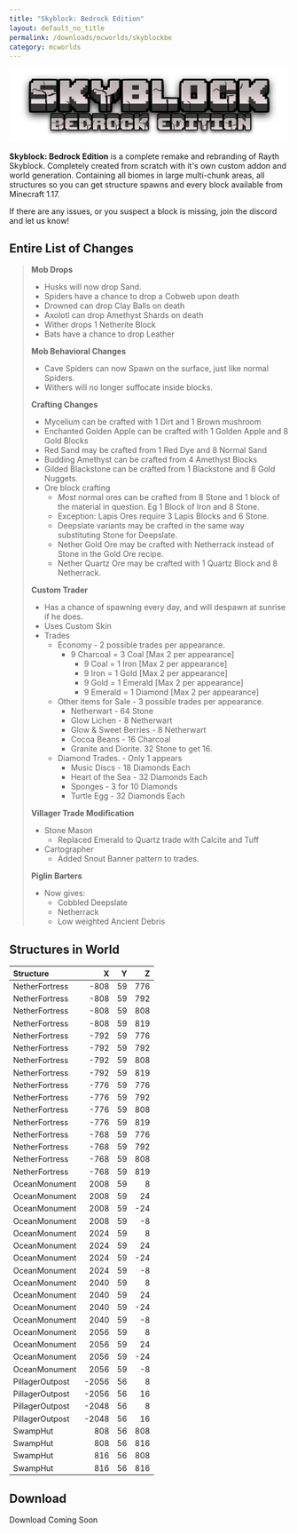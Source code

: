 ```yaml
---
title: "Skyblock: Bedrock Edition"
layout: default_no_title
permalink: /downloads/mcworlds/skyblockbe
category: mcworlds
---
```

<p align="center"><img src="../../assets/img/downloads/skyblockbe.png" alt="Skyblock: Bedrock Edition Logo"/></p>

**Skyblock: Bedrock Edition** is a complete remake and rebranding of Rayth Skyblock. Completely created from scratch with it's own custom addon and world generation. Containing all biomes in large multi-chunk areas, all structures so you can get structure spawns and every block available from Minecraft 1.17.

If there are any issues, or you suspect a block is missing, join the discord and let us know!

## Entire List of Changes

> **Mob Drops**
>
> * Husks will now drop Sand.
> * Spiders have a chance to drop a Cobweb upon death
> * Drowned can drop Clay Balls on death
> * Axolotl can drop Amethyst Shards on death
> * Wither drops 1 Netherite Block
> * Bats have a chance to drop Leather
>
> **Mob Behavioral Changes**
>
> * Cave Spiders can now Spawn on the surface, just like normal Spiders.
> * Withers will no longer suffocate inside blocks.
>
> **Crafting Changes**
>
> * Mycelium can be crafted with 1 Dirt and 1 Brown mushroom
> * Enchanted Golden Apple can be crafted with 1 Golden Apple and 8 Gold Blocks
> * Red Sand may be crafted from 1 Red Dye and 8 Normal Sand
> * Budding Amethyst can be crafted from 4 Amethyst Blocks
> * Gilded Blackstone can be crafted from 1 Blackstone and 8 Gold Nuggets.
> * Ore block crafting
>   * *Most* normal ores can be crafted from 8 Stone and 1 block of the material in question. Eg 1 Block of Iron and 8 Stone.
>   * Exception: Lapis Ores require 3 Lapis Blocks and 6 Stone.
>   * Deepslate variants may be crafted in the same way substituting Stone for Deepslate.
>   * Nether Gold Ore may be crafted with Netherrack instead of Stone in the Gold Ore recipe.
>   * Nether Quartz Ore may be crafted with 1 Quartz Block and 8 Netherrack.
>
> **Custom Trader**
>
> * Has a chance of spawning every day, and will despawn at sunrise if he does.
> * Uses Custom Skin
> * Trades
>   * Economy - 2 possible trades per appearance.
>     * 9 Charcoal = 3 Coal [Max 2 per appearance]
>       * 9 Coal = 1 Iron [Max 2 per appearance]
>       * 9 Iron = 1 Gold [Max 2 per appearance]
>       * 9 Gold = 1 Emerald [Max 2 per appearance]
>       * 9 Emerald = 1 Diamond [Max 2 per appearance]
>   * Other items for Sale - 3 possible trades per appearance.
>     * Netherwart - 64 Stone
>     * Glow Lichen - 8 Netherwart
>     * Glow & Sweet Berries - 8 Netherwart
>     * Cocoa Beans - 16 Charcoal
>     * Granite and Diorite. 32 Stone to get 16.
>   * Diamond Trades. - Only 1 appears
>     * Music Discs - 18 Diamonds Each
>     * Heart of the Sea - 32 Diamonds Each
>     * Sponges - 3 for 10 Diamonds
>     * Turtle Egg - 32 Diamonds Each
>
> **Villager Trade Modification**
>
> * Stone Mason
>   * Replaced Emerald to Quartz trade with Calcite and Tuff
> * Cartographer
>   * Added Snout Banner pattern to trades.
>
> **Piglin Barters**
>
> * Now gives:
>   * Cobbled Deepslate
>   * Netherrack
>   * Low weighted Ancient Debris

## Structures in World

| Structure       |     X |   Y |   Z |
|:----------------|------:|----:|----:|
| NetherFortress  |  -808 |  59 | 776 |
| NetherFortress  |  -808 |  59 | 792 |
| NetherFortress  |  -808 |  59 | 808 |
| NetherFortress  |  -808 |  59 | 819 |
| NetherFortress  |  -792 |  59 | 776 |
| NetherFortress  |  -792 |  59 | 792 |
| NetherFortress  |  -792 |  59 | 808 |
| NetherFortress  |  -792 |  59 | 819 |
| NetherFortress  |  -776 |  59 | 776 |
| NetherFortress  |  -776 |  59 | 792 |
| NetherFortress  |  -776 |  59 | 808 |
| NetherFortress  |  -776 |  59 | 819 |
| NetherFortress  |  -768 |  59 | 776 |
| NetherFortress  |  -768 |  59 | 792 |
| NetherFortress  |  -768 |  59 | 808 |
| NetherFortress  |  -768 |  59 | 819 |
| OceanMonument   |  2008 |  59 |   8 |
| OceanMonument   |  2008 |  59 |  24 |
| OceanMonument   |  2008 |  59 | -24 |
| OceanMonument   |  2008 |  59 |  -8 |
| OceanMonument   |  2024 |  59 |   8 |
| OceanMonument   |  2024 |  59 |  24 |
| OceanMonument   |  2024 |  59 | -24 |
| OceanMonument   |  2024 |  59 |  -8 |
| OceanMonument   |  2040 |  59 |   8 |
| OceanMonument   |  2040 |  59 |  24 |
| OceanMonument   |  2040 |  59 | -24 |
| OceanMonument   |  2040 |  59 |  -8 |
| OceanMonument   |  2056 |  59 |   8 |
| OceanMonument   |  2056 |  59 |  24 |
| OceanMonument   |  2056 |  59 | -24 |
| OceanMonument   |  2056 |  59 |  -8 |
| PillagerOutpost | -2056 |  56 |   8 |
| PillagerOutpost | -2056 |  56 |  16 |
| PillagerOutpost | -2048 |  56 |   8 |
| PillagerOutpost | -2048 |  56 |  16 |
| SwampHut        |   808 |  56 | 808 |
| SwampHut        |   808 |  56 | 816 |
| SwampHut        |   816 |  56 | 808 |
| SwampHut        |   816 |  56 | 816 |

## Download

Download Coming Soon
